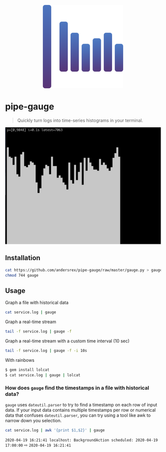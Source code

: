 <p align="center">
  <a href="https://github.com/andersrex/pipe-gauge">
    <img src="https://github.com/andersrex/pipe-gauge/raw/master/gauge.png" width="260"/>
  </a>
</p>

# pipe-gauge

> Quickly turn logs into time-series histograms in your terminal.

<img src="https://github.com/andersrex/pipe-gauge/raw/master/screenshot.png" width="520" />


## Installation 

```bash
cat https://github.com/andersrex/pipe-gauge/raw/master/gauge.py > gauge
chmod 744 gauge
```

## Usage

Graph a file with historical data
```bash
cat service.log | gauge
```

Graph a real-time stream
```bash
tail -f service.log | gauge -f
```

Graph a real-time stream with a custom time interval (10 sec)
```bash
tail -f service.log | gauge -f -i 10s
```

With rainbows

```bash
$ gem install lolcat
$ cat service.log | gauge | lolcat
```

### How does `gauge` find the timestamps in a file with historical data?

`gauge` uses `dateutil.parser` to try to find a timestamp on each row of input data. If your input data contains multiple timestamps per row or numerical data that confuses `dateutil.parser`, you can try using a tool like awk to narrow down you selection.

```bash
cat service.log | awk '{print $1,$2}' | gauge
```

`2020-04-19 16:21:41 localhost: BackgroundAction scheduled: 2020-04-19 17:00:00` ⇨ `2020-04-19 16:21:41`



